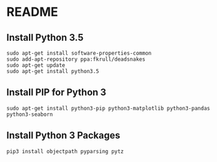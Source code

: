 # README

## Install Python 3.5

```
sudo apt-get install software-properties-common
sudo add-apt-repository ppa:fkrull/deadsnakes
sudo apt-get update
sudo apt-get install python3.5
```

## Install PIP for Python 3

```
sudo apt-get install python3-pip python3-matplotlib python3-pandas python3-seaborn
```

## Install Python 3 Packages

```
pip3 install objectpath pyparsing pytz
```